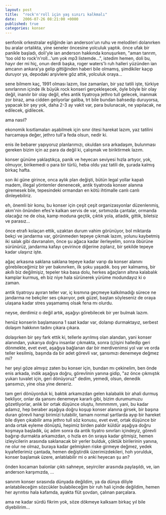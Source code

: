 ```yaml
---
layout: post
title:  "rock'n'roll için yaş sınırı kalkmalı"
date:   2006-07-26 08:21:00 +0000
published: true
categories: konser
---
```


senfonik orkestralar eşliğinde ian anderson'un ruhu ve melodileri dolanırken bu aralar ortalıkta, yine seneler öncesine yolculuk yaptık.
önce ufak bir panikle başladı, doli'yle ian anderson hakkında konuşurken, "aman tanrım, 'too old to rock'n'roll...'um yok mp3 listemde...", istedim hemen, doli bu, hayır der mi hiç, onun derdi başka, roger waters'lı ruh halleri yüzünden ian amcanın ankara'ya gelip gittiğinden haberi bile olmamış, şimdikiler kaçıp duruyor ya, depodaki arşivlere göz attık, yolculuk oraya...

sene bilmem kaç, 1991 olması lazım, lise zamanları, bir yaz tatili işte, türkiye sınırlarının içinde ilk büyük rock konseri gerçekleşecek, öyle böyle bir olay değil, inanılır bir olay değil, efes antik tiyatroya jethro tull gelecek, inanmak zor biraz, ama cidden geliyorlar galiba, trt bile bundan bahsedip duruyorsa, yapacak bir şey yok, daha 2-3 ay vakit var, para bulunacak, ne yapılacak, ne edilecek, gidilecek.

ama nasıl?

ekonomik kısıtlamaları aşabilmek için sınır ötesi harekat lazım, yaz tatilini harcamaya değer, jethro tull'a feda olsun, nedir ki.

enis ile bebarer yapıyoruz planlarımızı, okuldan sıra arkadaşım, bulunması gereken bizim için az para da değil ki, çalışmak ve biriktirmek lazım.

konser gününe yaklaştıkça, panik ve heyecan seviyesi hızla artıyor, yok, olmuyor, birikemedi o para bir türlü, heba oldu yaz tatili de, şurada kalmış birkaç hafta.

son iki güne girince, onca aylık plan değişti, bütün legal yollar kapalı madem, illegal yöntemler denenecek, antik tiyatroda konser alanına giremesek bile, tepesindeki ormandan en kötü ihtimalle canlı canlı dinleyebiliriz.

eh, önemli bir konu, bu konser için çeşit çeşit organizasyonlar düzenlenmiş, akm'nin önünden efes'e kalkan servis de var, sırtımızda çantalar, ormanda olacağız ne de olsa, kamp moduna geçtik, çıktık yola, atladık, gittik, biletsiz ve parasız...

önce etrafı kolaçan ettik, uzaktan durum vahim görünüyor, bol miktarda bekçi ve jandarma var, görünmeden tepeye çıkmak lazım, yolunu kaybetmiş iki salak gibi davranalım, önce şu ağaca kadar ilerleyelim, sonra öbürüne sürünürüz, jandarma kafayı çevirince diğerine zıplarız, bir şekilde tepeye kadar ulaşırız işte.

ağaç arkasına saklana saklana tepeye kadar varıp da konser alanını görebileceğimiz bir yer bakınırken, ilk şoku yaşadık.
boş yer kalmamış, bir akıllı biz değilmişiz, tepeler tıka basa dolu, herkes ağaçların altına kalabalık kamplar kurmuş, eh biz niye hala sürünerek yürüme modundayız ki o zaman.

antik tiyatroyu ayıran teller var, iç kısmına geçmeye kalkılmadığı sürece ne jandarma ne bekçiler ses çıkarıyor, pek güzel, baştan söyleseniz de oraya ulaşana kadar stres yaşamamış olsak fena mı olurdu.

neyse, derdimiz o değil artık, aşağıyı görebilecek bir yer bulmak lazım.

henüz konserin başlamasına 1 saat kadar var, dolanıp durmaktayız, serbest dolaşım hakkının tadını çıkara çıkara.

dolaşırken bir şey fark ettik ki, tellerle ayrılmış olan alandan, yani konser alanından, yukarıya doğru insanlar çıkmakta, sonra (ç)işini halledip geri dönmekte, evet evet, aşağıya bağlanan dar bir merdivenimsi yol var ve orda teller kesilmiş, başında da bir adet görevli var, şansımızı denemeye değmez mi?

her şeyi göze almışız zaten bu konser için, bundan mı çekinelim, ben önde enis arkada, indik aşağıya doğru, görevlinin yanına gidip, "az önce çıkmıştık yukarı tuvalet için, geri dönüyoruz" dedim, yemedi, olsun, denedik şansımızı, yine olsa yine deneriz.

tam geri dönüyorduk ki, baktık arkamızdan gelen kalabalık bir ahali durmuş bekliyor, onlar da şansını denemeye kararlı gibi, bizim durumumuzu gözetliyorlar, anlık bir ortak düşünce oluştu, hmmmmm, yani, bu kadar adamız, hep beraber aşağıya doğru koşup konser alanına girsek, bir başına duran görevli hangi birimizi tutabilir, tamam normal şartlarda ayıp bir hareket bile diyen çıkabilir ama jethro tull söz konusu, evet evet, ortak düşünce bir anda ortak eyleme dönüştü, hepimiz birden paldır küldür aşağıya doğru koşmaya başladık, üç adım sonra da antik tiyatro sınırları içindeyiz, görevli bağırıp durmakta arkamızdan, o hızla en ön sıraya kadar gitmişiz, hemen izleyicilerin arasında saklanacak bir yerler bulduk, çöktük birilerinin yanına, ne olur ne olmaz, buraya kadar gelmişken riske girmeye değmez, yedek kıyafetlerimiz çantada, hemen değiştirdik üzerimizdekileri, hoh yorulduk, konser başlamak üzere, anlatılabilir mi o anki heyecan şu an?

önden kocaman balonlar çıktı sahneye, seyirciler arasında paylaşıldı, ve, ian anderson karşımızda, ...

sanırım konser sırasında dünyada değildim, ya da dünya diliyle anlatabileceğim sözcükler bulabileceğim bir ruh hali içinde değildim, hemen her ayrıntısı hala kafamda, ayakta flüt şovdan, çalınan parçalara.

ama ne kadar sürdü fikrim yok, söze dökmeye kalksam birkaç yıl bile diyebilirim...
